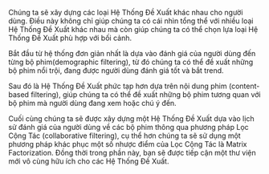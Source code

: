 Chúng ta sẽ xây dựng các loại Hệ Thống Đề Xuất khác nhau cho người dùng. Điều này không chỉ giúp chúng ta có cái nhìn tổng thể với nhiều loại Hệ Thống Đề Xuất khác nhau mà còn giúp chúng ta có thể chọn lựa loại Hệ Thống Đề Xuất phù hợp với bối cảnh.

Bắt đầu từ hệ thống đơn giản nhất là dựa vào đánh giá của người dùng đến từng bộ phim(demographic filtering), từ đó chúng ta có thể đề xuất những bộ phim nổi trội, đang được người dùng đánh giá tốt và bắt trend.

Sau đó là Hệ Thống Đề Xuất phức tạp hơn dựa trên nội dung phim (content-based filtering), giúp chúng ta có thể đề xuất những bộ phim tương quan với bộ phim mà người dùng đang xem hoặc chú ý đến.

Cuối cùng chúng ta sẽ được xây dựng một Hệ Thống Đề Xuất dựa vào lịch sử đánh giá của người dùng về các bộ phim thông qua phương pháp Lọc Cộng Tác (collaborative filtering), cụ thể hơn chúng ta sẽ sử dụng một phương pháp khác phục một số nhược điểm của Lọc Cộng Tác là Matrix Factorization. Đồng thời trong phần này, bạn sẽ được tiếp cận một thư viện mới vô cùng hữu ích cho các Hệ Thống Đề Xuất.

